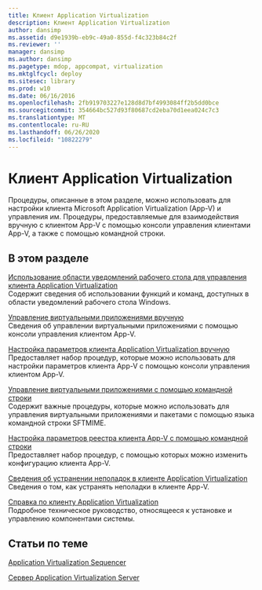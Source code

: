 ```yaml
---
title: Клиент Application Virtualization
description: Клиент Application Virtualization
author: dansimp
ms.assetid: d9e1939b-eb9c-49a0-855d-f4c323b84c2f
ms.reviewer: ''
manager: dansimp
ms.author: dansimp
ms.pagetype: mdop, appcompat, virtualization
ms.mktglfcycl: deploy
ms.sitesec: library
ms.prod: w10
ms.date: 06/16/2016
ms.openlocfilehash: 2fb919703227e128d8d7bf4993084ff2b5dd0bce
ms.sourcegitcommit: 354664bc527d93f80687cd2eba70d1eea024c7c3
ms.translationtype: MT
ms.contentlocale: ru-RU
ms.lasthandoff: 06/26/2020
ms.locfileid: "10822279"
---
```

# Клиент Application Virtualization


Процедуры, описанные в этом разделе, можно использовать для настройки клиента Microsoft Application Virtualization (App-V) и управления им. Процедуры, предоставляемые для взаимодействия вручную с клиентом App-V с помощью консоли управления клиентами App-V, а также с помощью командной строки.

## В этом разделе


<a href="" id="how-to-use-the-desktop-notification-area-for-application-virtualization-client-management"></a>[Использование области уведомлений рабочего стола для управления клиента Application Virtualization](how-to-use-the-desktop-notification-area-for-application-virtualization-client-management.md)  
Содержит сведения об использовании функций и команд, доступных в области уведомлений рабочего стола Windows.

<a href="" id="how-to-manage-virtual-applications-manually"></a>[Управление виртуальными приложениями вручную](how-to-manage-virtual-applications-manually.md)  
Сведения об управлении виртуальными приложениями с помощью консоли управления клиентом App-V.

<a href="" id="how-to-configure-the-application-virtualization-client-settings-manually"></a>[Настройка параметров клиента Application Virtualization вручную](how-to-configure-the-application-virtualization-client-settings-manually.md)  
Предоставляет набор процедур, которые можно использовать для настройки параметров клиента App-V с помощью консоли управления клиентом App-V.

<a href="" id="how-to-manage-virtual-applications-by-using-the-command-line"></a>[Управление виртуальными приложениями с помощью командной строки](how-to-manage-virtual-applications-by-using-the-command-line.md)  
Содержит важные процедуры, которые можно использовать для управления виртуальными приложениями и пакетами с помощью языка командной строки SFTMIME.

<a href="" id="how-to-configure-the-app-v-client-registry-settings-by-using-the-command-line"></a>[Настройка параметров реестра клиента App-V с помощью командной строки](how-to-configure-the-app-v-client-registry-settings-by-using-the-command-line.md)  
Предоставляет набор процедур, с помощью которых можно изменить конфигурацию клиента App-V.

<a href="" id="troubleshooting-information-for-the-application-virtualization-client"></a>[Сведения об устранении неполадок в клиенте Application Virtualization](troubleshooting-information-for-the-application-virtualization-client.md)  
Сведения о том, как устранять неполадки в клиенте App-V.

<a href="" id="application-virtualization-client-reference"></a>[Справка по клиенту Application Virtualization](application-virtualization-client-reference.md)  
Подробное техническое руководство, относящееся к установке и управлению компонентами системы.

## Статьи по теме


[Application Virtualization Sequencer](application-virtualization-sequencer.md)

[Сервер Application Virtualization Server](application-virtualization-server.md)

 

 





